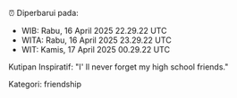 ⏰ Diperbarui pada:
- WIB: Rabu, 16 April 2025 22.29.22 UTC
- WITA: Rabu, 16 April 2025 23.29.22 UTC
- WIT: Kamis, 17 April 2025 00.29.22 UTC

Kutipan Inspiratif:
"I' ll never forget my high school friends."


Kategori: friendship

